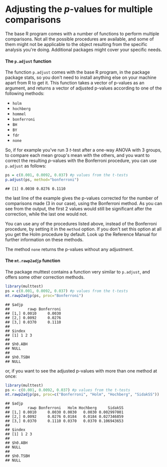 # Adjusting the *p*-values for multiple comparisons



The base R program comes with a number of functions to perform multiple comparisons. Not all the possible procedures are available, and some of them might not be applicable to the object resulting from the specific analysis you're doing. Additional packages might cover your specific needs.

#### The `p.adjust` function

The function `p.adjust` comes with  the base R program, in the package package stats, so you don't need to install anything else on your machine apart from R to get it. This function takes a vector of p-values as an argument, and returns a vector of adjusted p-values according to one of the following methods:

- `holm`
- `hochberg`
- `hommel`
- `bonferroni`
- `BH`
- `BY`
- `fdr`
- `none`

So, if for example you've run 3 *t*-test after a one-way ANOVA with 3 groups, to compare each mean group's mean with the others, and you want to correct the resulting *p*-values with the Bonferroni procedure, you can use `p.adjust` as follows:


```r
ps = c(0.001, 0.0092, 0.037) #p values from the t-tests
p.adjust(ps, method="bonferroni")
```

```
## [1] 0.0030 0.0276 0.1110
```

the last line of the example gives the p-values corrected for the number of comparisons made (3 in our case), using the Bonferroni method. As you can see from the output, the first 2 values would still be significant after the correction, while the last one would not. 

You can use any of the procedures listed above, instead of the Bonferroni procedure, by setting it in the `method` option. If you don't set this option at all you get the Holm procedure by default. Look up the Reference Manual for further information on these methods.

The method `none` returns the p-values without any adjustment.


#### The `mt.rawp2adjp` function

The package multtest contains a function very similar to `p.adjust`, and offers some other correction methods.

```r
library(multtest)
ps = c(0.001, 0.0092, 0.037) #p values from the t-tests
mt.rawp2adjp(ps, proc="Bonferroni")
```

```
## $adjp
##        rawp Bonferroni
## [1,] 0.0010     0.0030
## [2,] 0.0092     0.0276
## [3,] 0.0370     0.1110
## 
## $index
## [1] 1 2 3
## 
## $h0.ABH
## NULL
## 
## $h0.TSBH
## NULL
```

or, if you want to see the adjusted p-values with more than one method at once:


```r
library(multtest)
ps <- c(0.001, 0.0092, 0.037) #p values from the t-tests
mt.rawp2adjp(ps, proc=c("Bonferroni", "Holm", "Hochberg", "SidakSS"))
```

```
## $adjp
##        rawp Bonferroni   Holm Hochberg     SidakSS
## [1,] 0.0010     0.0030 0.0030   0.0030 0.002997001
## [2,] 0.0092     0.0276 0.0184   0.0184 0.027346859
## [3,] 0.0370     0.1110 0.0370   0.0370 0.106943653
## 
## $index
## [1] 1 2 3
## 
## $h0.ABH
## NULL
## 
## $h0.TSBH
## NULL
```
